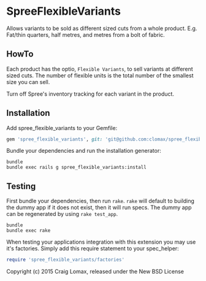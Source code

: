 SpreeFlexibleVariants
=====================

Allows variants to be sold as different sized cuts from a whole product. E.g.
Fat/thin quarters, half metres, and metres from a bolt of fabric.

HowTo
-----

Each product has the optio, `Flexible Variants`, to sell variants at different
sized cuts. The number of flexible units is the total number of the smallest
size you can sell.

Turn off Spree's inventory tracking for each variant in the product.

Installation
------------

Add spree_flexible_variants to your Gemfile:

```ruby
gem 'spree_flexible_variants', git: 'git@github.com:clomax/spree_flexible_variants.git'
```

Bundle your dependencies and run the installation generator:

```shell
bundle
bundle exec rails g spree_flexible_variants:install
```

Testing
-------

First bundle your dependencies, then run `rake`. `rake` will default to building the dummy app if it does not exist, then it will run specs. The dummy app can be regenerated by using `rake test_app`.

```shell
bundle
bundle exec rake
```

When testing your applications integration with this extension you may use it's factories.
Simply add this require statement to your spec_helper:

```ruby
require 'spree_flexible_variants/factories'
```

Copyright (c) 2015 Craig Lomax, released under the New BSD License
